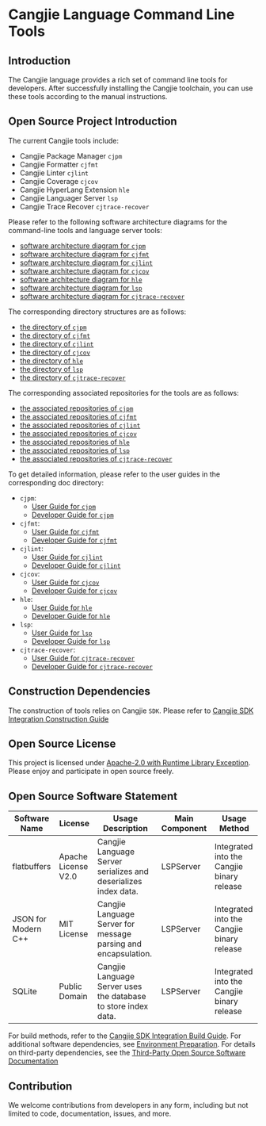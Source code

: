 # Cangjie Language Command Line Tools

## Introduction

The Cangjie language provides a rich set of command line tools for developers. After successfully installing the Cangjie toolchain, you can use these tools according to the manual instructions.

## Open Source Project Introduction

The current Cangjie tools include:

- Cangjie Package Manager `cjpm`
- Cangjie Formatter `cjfmt`
- Cangjie Linter `cjlint`
- Cangjie Coverage `cjcov`
- Cangjie HyperLang Extension `hle`
- Cangjie Languager Server `lsp`
- Cangjie Trace Recover `cjtrace-recover`

Please refer to the following software architecture diagrams for the command-line tools and language server tools:

- [software architecture diagram for `cjpm`](./cjpm/doc/developer_guide.md#开源项目介绍)
- [software architecture diagram for `cjfmt`](./cjfmt/doc/developer_guide.md#开源项目介绍)
- [software architecture diagram for `cjlint`](./cjlint/doc/developer_guide.md#开源项目介绍)
- [software architecture diagram for `cjcov`](./cjcov/doc/developer_guide.md#开源项目介绍)
- [software architecture diagram for `hle`](./hyperlangExtension/doc/developer_guide.md#开源项目介绍)
- [software architecture diagram for `lsp`](./cangjie-language-server/doc/developer_guide.md#开源项目介绍)
- [software architecture diagram for `cjtrace-recover`](./cjtrace-recover/doc/developer_guide.md#开源项目介绍)

The corresponding directory structures are as follows:

- [the directory of `cjpm`](./cjpm/doc/developer_guide.md#目录)
- [the directory of `cjfmt`](./cjfmt/doc/developer_guide.md#目录)
- [the directory of `cjlint`](./cjlint/doc/developer_guide.md#目录)
- [the directory of `cjcov`](./cjcov/doc/developer_guide.md#目录)
- [the directory of `hle`](./hyperlangExtension/doc/developer_guide.md#目录)
- [the directory of `lsp`](./cangjie-language-server/doc/developer_guide.md#目录)
- [the directory of `cjtrace-recover`](./cjtrace-recover/doc/developer_guide.md#目录)

The corresponding associated repositories for the tools are as follows:

- [the associated repositories of `cjpm`](./cjpm/doc/developer_guide.md#相关仓)
- [the associated repositories of `cjfmt`](./cjfmt/doc/developer_guide.md#相关仓)
- [the associated repositories of `cjlint`](./cjlint/doc/developer_guide.md#相关仓)
- [the associated repositories of `cjcov`](./cjcov/doc/developer_guide.md#相关仓)
- [the associated repositories of `hle`](./hyperlangExtension/doc/developer_guide.md#相关仓)
- [the associated repositories of `lsp`](./cangjie-language-server/doc/developer_guide.md#相关仓)
- [the associated repositories of `cjtrace-recover`](./cjtrace-recover/doc/developer_guide.md#相关仓)

To get detailed information, please refer to the user guides in the corresponding doc directory:

- `cjpm`:
    - [User Guide for `cjpm`](./cjpm/doc/user_guide.md)
    - [Developer Guide for `cjpm`](./cjpm/doc/developer_guide.md)
- `cjfmt`:
    - [User Guide for `cjfmt`](./cjfmt/doc/user_guide.md)
    - [Developer Guide for `cjfmt`](./cjfmt/doc/developer_guide.md)
- `cjlint`:
    - [User Guide for `cjlint`](./cjlint/doc/user_guide.md)
    - [Developer Guide for `cjlint`](./cjlint/doc/developer_guide.md)
- `cjcov`:
    - [User Guide for `cjcov`](./cjcov/doc/user_guide.md)
    - [Developer Guide for `cjcov`](./cjcov/doc/developer_guide.md)
- `hle`:
    - [User Guide for `hle`](./hyperlangExtension/doc/user_guide.md)
    - [Developer Guide for `hle`](./hyperlangExtension/doc/developer_guide.md)
- `lsp`:
    - [User Guide for `lsp`](./cangjie-language-server/doc/user_guide.md)
    - [Developer Guide for `lsp`](./cangjie-language-server/doc/developer_guide.md)
- `cjtrace-recover`:
    - [User Guide for `cjtrace-recover`](./cjtrace-recover/doc/user_guide.md)
    - [Developer Guide for `cjtrace-recover`](./cjtrace-recover/doc/developer_guide.md)

## Construction Dependencies

The construction of tools relies on Cangjie `SDK`. Please refer to [Cangjie SDK Integration Construction Guide](https://gitcode.com/Cangjie/cangjie_build/blob/dev/README.md)

## Open Source License

This project is licensed under [Apache-2.0 with Runtime Library Exception](./LICENSE). Please enjoy and participate in open source freely.

## Open Source Software Statement

| Software Name       | License             | Usage Description                                               | Main Component | Usage Method                               |
|---------------------|---------------------|-----------------------------------------------------------------|----------------|--------------------------------------------|
| flatbuffers         | Apache License V2.0 | Cangjie Language Server serializes and deserializes index data. | LSPServer      | Integrated into the Cangjie binary release |
| JSON for Modern C++ | MIT License         | Cangjie Language Server for message parsing and encapsulation.  | LSPServer      | Integrated into the Cangjie binary release |
| SQLite              | Public Domain       | Cangjie Language Server uses the database to store index data.  | LSPServer      | Integrated into the Cangjie binary release |

For build methods, refer to the [Cangjie SDK Integration Build Guide](). For additional software dependencies, see [Environment Preparation](). For details on third-party dependencies, see the [Third-Party Open Source Software Documentation](./third_party/README.md)

## Contribution

We welcome contributions from developers in any form, including but not limited to code, documentation, issues, and more.